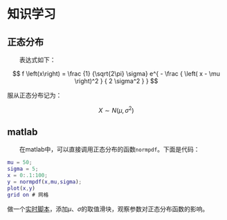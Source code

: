 # 知识学习

## 正态分布

&emsp;&emsp;表达式如下：

$$
f \left(x\right) = \frac {1} {\sqrt{2\pi} \sigma} e^{ - \frac { \left( x - \mu \right)^2 } { 2 \sigma^2 } }
$$

服从正态分布记为：

$$
X \sim N\left( \mu , \sigma^{2} \right)
$$

## matlab

&emsp;&emsp;在matlab中，可以直接调用正态分布的函数`normpdf`。下面是代码：

```matlab
mu = 50; 
sigma = 5;
x = 0:.1:100;
y = normpdf(x,mu,sigma);
plot(x,y)
grid on # 网格
```

做一个[实时脚本](./NormalDistribution.mlx)，添加$\mu$、$\sigma$的取值滑块，观察参数对正态分布函数的影响。